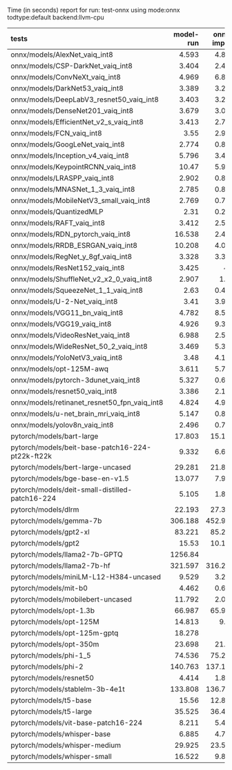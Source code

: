 Time (in seconds) report for run: test-onnx using mode:onnx todtype:default backend:llvm-cpu

| tests                                            |   model-run |   onnx-import |   torch-mlir |   iree-compile |   inference |
|:-------------------------------------------------|------------:|--------------:|-------------:|---------------:|------------:|
| onnx/models/AlexNet_vaiq_int8                    |       4.593 |         4.856 |            0 |          5.259 |       0.473 |
| onnx/models/CSP-DarkNet_vaiq_int8                |       3.404 |         2.417 |            0 |          9.278 |       0.599 |
| onnx/models/ConvNeXt_vaiq_int8                   |       4.969 |         6.847 |            0 |         19.412 |       0.924 |
| onnx/models/DarkNet53_vaiq_int8                  |       3.389 |         3.284 |            0 |          8.289 |       0.667 |
| onnx/models/DeepLabV3_resnet50_vaiq_int8         |       3.403 |         3.207 |            0 |          9.336 |       1.68  |
| onnx/models/DenseNet201_vaiq_int8                |       3.679 |         3.099 |            0 |         30.205 |       0.342 |
| onnx/models/EfficientNet_v2_s_vaiq_int8          |       3.413 |         2.742 |            0 |         18.413 |       0.376 |
| onnx/models/FCN_vaiq_int8                        |       3.55  |         2.958 |            0 |          7.862 |       0.778 |
| onnx/models/GoogLeNet_vaiq_int8                  |       2.774 |         0.866 |            0 |          8.971 |       0.212 |
| onnx/models/Inception_v4_vaiq_int8               |       5.796 |         3.408 |            0 |          1.432 |       0     |
| onnx/models/KeypointRCNN_vaiq_int8               |      10.47  |         5.988 |            0 |          1.943 |       0     |
| onnx/models/LRASPP_vaiq_int8                     |       2.902 |         0.848 |            0 |          9.627 |      10.072 |
| onnx/models/MNASNet_1_3_vaiq_int8                |       2.785 |         0.832 |            0 |          6.949 |       0.162 |
| onnx/models/MobileNetV3_small_vaiq_int8          |       2.769 |         0.728 |            0 |          7.861 |       0.121 |
| onnx/models/QuantizedMLP                         |       2.31  |         0.262 |            0 |          0.921 |       0.064 |
| onnx/models/RAFT_vaiq_int8                       |       3.412 |         2.543 |            0 |         35.169 |       0     |
| onnx/models/RDN_pytorch_vaiq_int8                |      16.538 |         2.459 |            0 |         14.926 |     101.907 |
| onnx/models/RRDB_ESRGAN_vaiq_int8                |      10.208 |         4.081 |            0 |         35.932 |      38.535 |
| onnx/models/RegNet_y_8gf_vaiq_int8               |       3.328 |         3.341 |            0 |         11.434 |       0.54  |
| onnx/models/ResNet152_vaiq_int8                  |       3.425 |         4.9   |            0 |         15.206 |       0.688 |
| onnx/models/ShuffleNet_v2_x2_0_vaiq_int8         |       2.907 |         1.09  |            0 |          5.592 |       0.162 |
| onnx/models/SqueezeNet_1_1_vaiq_int8             |       2.63  |         0.443 |            0 |          4.634 |       0.129 |
| onnx/models/U-2-Net_vaiq_int8                    |       3.41  |         3.968 |            0 |         18.266 |       1.708 |
| onnx/models/VGG11_bn_vaiq_int8                   |       4.782 |         8.521 |            0 |          9.129 |       0.801 |
| onnx/models/VGG19_vaiq_int8                      |       4.926 |         9.369 |            0 |         10.085 |       0.985 |
| onnx/models/VideoResNet_vaiq_int8                |       6.988 |         2.535 |            0 |          1.138 |       0     |
| onnx/models/WideResNet_50_2_vaiq_int8            |       3.469 |         5.304 |            0 |         10.045 |       0.783 |
| onnx/models/YoloNetV3_vaiq_int8                  |       3.48  |         4.187 |            0 |         11.875 |       7.176 |
| onnx/models/opt-125M-awq                         |       3.611 |         5.734 |            0 |          2.299 |       0     |
| onnx/models/pytorch-3dunet_vaiq_int8             |       5.327 |         0.674 |            0 |          3.999 |      39.185 |
| onnx/models/resnet50_vaiq_int8                   |       3.386 |         2.105 |            0 |          7.633 |       0.404 |
| onnx/models/retinanet_resnet50_fpn_vaiq_int8     |       4.824 |         4.941 |            0 |          1.632 |       0     |
| onnx/models/u-net_brain_mri_vaiq_int8            |       5.147 |         0.817 |            0 |          3.82  |       7.443 |
| onnx/models/yolov8n_vaiq_int8                    |       2.496 |         0.789 |            0 |         10.134 |       0.487 |
| pytorch/models/bart-large                        |      17.803 |        15.132 |            0 |          7.452 |       0     |
| pytorch/models/beit-base-patch16-224-pt22k-ft22k |       9.332 |         6.644 |            0 |         10.113 |       0.723 |
| pytorch/models/bert-large-uncased                |      29.281 |        21.861 |            0 |         10.248 |       0     |
| pytorch/models/bge-base-en-v1.5                  |      13.077 |         7.963 |            0 |          3.888 |       0     |
| pytorch/models/deit-small-distilled-patch16-224  |       5.105 |         1.807 |            0 |          5.649 |       0.275 |
| pytorch/models/dlrm                              |      22.193 |        27.315 |            0 |         16.359 |       0     |
| pytorch/models/gemma-7b                          |     306.188 |       452.943 |            0 |        526.947 |      95.587 |
| pytorch/models/gpt2-xl                           |      83.221 |        85.222 |            0 |         90.905 |      15.487 |
| pytorch/models/gpt2                              |      15.53  |        10.119 |            0 |         11.787 |       8.802 |
| pytorch/models/llama2-7b-GPTQ                    |    1256.84  |         0     |            0 |          0     |       0     |
| pytorch/models/llama2-7b-hf                      |     321.597 |       316.222 |            0 |        366.789 |      43.046 |
| pytorch/models/miniLM-L12-H384-uncased           |       9.529 |         3.213 |            0 |          1.533 |       0     |
| pytorch/models/mit-b0                            |       4.462 |         0.633 |            0 |          7.073 |       0.417 |
| pytorch/models/mobilebert-uncased                |      11.792 |         2.088 |            0 |         14.526 |       0.25  |
| pytorch/models/opt-1.3b                          |      66.987 |        65.942 |            0 |         41.44  |       0     |
| pytorch/models/opt-125M                          |      14.813 |         9.65  |            0 |          4.668 |       0     |
| pytorch/models/opt-125m-gptq                     |      18.278 |         0     |            0 |          0     |       0     |
| pytorch/models/opt-350m                          |      23.698 |        21.02  |            0 |         10.004 |       0     |
| pytorch/models/phi-1_5                           |      74.536 |        75.247 |            0 |         46.356 |       0     |
| pytorch/models/phi-2                             |     140.763 |       137.179 |            0 |         78.564 |       0     |
| pytorch/models/resnet50                          |       4.414 |         1.857 |            0 |          4.882 |       0.386 |
| pytorch/models/stablelm-3b-4e1t                  |     133.808 |       136.735 |            0 |         84.546 |       0     |
| pytorch/models/t5-base                           |      15.56  |        12.807 |            0 |         19.116 |      12.451 |
| pytorch/models/t5-large                          |      35.525 |        36.422 |            0 |         51.716 |      20.298 |
| pytorch/models/vit-base-patch16-224              |       8.211 |         5.428 |            0 |          8.463 |       0.621 |
| pytorch/models/whisper-base                      |       6.885 |         4.736 |            0 |          2.082 |       0     |
| pytorch/models/whisper-medium                    |      29.925 |        23.553 |            0 |         11.496 |       0     |
| pytorch/models/whisper-small                     |      16.522 |         9.803 |            0 |          4.764 |       0     |
